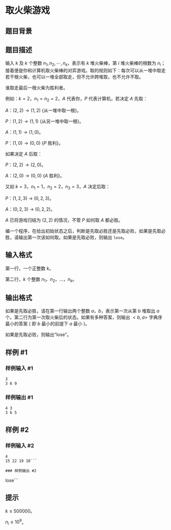 # 取火柴游戏

## 题目背景



## 题目描述

输入 $k$ 及 $k$ 个整数 $n_1,n_2,\cdots,n_k$，表示有 $k$ 堆火柴棒，第 $i$ 堆火柴棒的根数为 $n_i$；接着便是你和计算机取火柴棒的对弈游戏。取的规则如下：每次可以从一堆中取走若干根火柴，也可以一堆全部取走，但不允许跨堆取，也不允许不取。

谁取走最后一根火柴为胜利者。

例如：$k=2$，$n_1=n_2=2$，$A$ 代表你，$P$ 代表计算机，若决定 $A$ 先取：

$A$：$(2,2) \rightarrow (1,2)$ {从一堆中取一根}。

$P$：$(1,2) \rightarrow (1,1)$ {从另一堆中取一根}。

$A$：$(1,1) \rightarrow (1,0)$。

$P$：$(1,0) \rightarrow (0,0)$ {$P$ 胜利}。

如果决定 $A$ 后取：

$P$：$(2,2) \rightarrow (2,0)$。

$A$：$(2,0) \rightarrow (0,0)$ {$A$ 胜利}。

又如 $k=3$，$n_1=1$，$n_2=2$，$n_3=3$，$A$ 决定后取：

$P$：$(1,2,3)$ → $(0,2,3)$。

$A$：$(0,2,3)$ → $(0,2,2)$。

$A$ 已将游戏归结为 $(2,2)$ 的情况，不管 $P$ 如何取 $A$ 都必胜。

编一个程序，在给出初始状态之后，判断是先取必胜还是先取必败，如果是先取必胜，请输出第一次该如何取。如果是先取必败，则输出 `lose`。

## 输入格式

第一行，一个正整数 $k$。

第二行，$k$ 个整数 $n_1$，$n_2$，…，$n_k$。

## 输出格式

如果是先取必胜，请在第一行输出两个整数 $a$，$b$，表示第一次从第 $b$ 堆取出 $a$ 个。第二行为第一次取火柴后的状态。如果有多种答案，则输出 $<b,a>$ 字典序最小的答案 ( 即 $b$ 最小的前提下 $a$ 最小 )。

如果是先取必败，则输出“lose”。

## 样例 #1

### 样例输入 #1
```
3
3 6 9
```

### 样例输出 #1

```
4 3
3 6 5
```

## 样例 #2

### 样例输入 #2
```
4
15 22 19 10```

### 样例输出 #2

```
lose```

## 提示

$k \le 500000$。

$n_i \le 10^9$。
